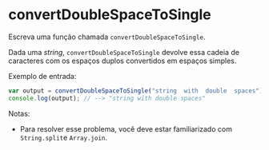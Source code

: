 # convertDoubleSpaceToSingle

Escreva uma função chamada `convertDoubleSpaceToSingle`.

Dada uma _string_,  `convertDoubleSpaceToSingle` devolve essa cadeia de caracteres com os espaços duplos convertidos em espaços simples.

Exemplo de entrada:

```javascript
var output = convertDoubleSpaceToSingle("string  with  double  spaces");
console.log(output); // --> "string with double spaces"
```

Notas:

* Para resolver esse problema, você deve estar familiarizado com `String.split`e `Array.join`.

